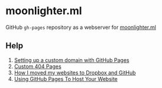 # moonlighter.ml
GitHub `gh-pages` repository as a webserver for [moonlighter.ml](http://moonlighter.ml/)

## Help
1. [Setting up a custom domain with GitHub Pages](https://help.github.com/articles/setting-up-a-custom-domain-with-github-pages/)
2. [Custom 404 Pages](https://help.github.com/articles/custom-404-pages/)
3. [How I moved my websites to Dropbox and GitHub](http://alexcican.com/post/guide-hosting-website-dropbox-github/)
4. [Using GitHub Pages To Host Your Website](http://blog.teamtreehouse.com/using-github-pages-to-host-your-website)
